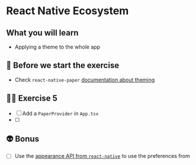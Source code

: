 # React Native Ecosystem

## What you will learn

- Applying a theme to the whole app

## 👾 Before we start the exercise

- Check `react-native-paper` [documentation about theming](https://callstack.github.io/react-native-paper/theming.html)

## 👨‍🚀 Exercise 5

- [ ] Add a `PaperProvider` in `App.tsx`
- [ ]

## 👽 Bonus

- [ ] Use the [appearance API from `react-native`](https://reactnative.dev/docs/appearance) to use the preferences from
